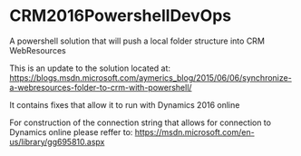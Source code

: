 # CRM2016PowershellDevOps
A powershell solution that will push a local folder structure into CRM WebResources

This is an update to the solution located at:
https://blogs.msdn.microsoft.com/aymerics_blog/2015/06/06/synchronize-a-webresources-folder-to-crm-with-powershell/

It contains fixes that allow it to run with Dynamics 2016 online

For construction of the connection string that allows for connection to Dynamics online please reffer to:
https://msdn.microsoft.com/en-us/library/gg695810.aspx

